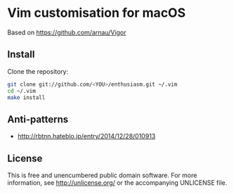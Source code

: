 # Vim customisation for macOS

Based on https://github.com/arnau/Vigor

## Install

Clone the repository:

```sh
git clone git://github.com/<YOU>/enthusiasm.git ~/.vim
cd ~/.vim
make install
```

## Anti-patterns

* http://rbtnn.hateblo.jp/entry/2014/12/28/010913


## License

This is free and unencumbered public domain software. For more information,
see http://unlicense.org/ or the accompanying UNLICENSE file.
